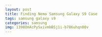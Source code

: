 ```yaml
---
layout: post
title: Finding Nemo Samsung Galaxy S9 Case
tags: samsung galaxy s9
categories: samsung
img: 1398OmAcPySxivmbBSj1i-b786uhqn00v
---
```

